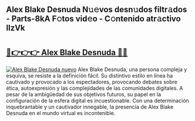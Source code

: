 ## Alex Blake Desnuda N𝚞𝚎vos desn𝚞dos filtr𝚊dos - Parts-8kA F𝚘tos vid𝚎o - C𝚘ntenido atr𝚊ctivo llzVk

# <h2><a href="http://mbati9.tromn.icu/?c=Alex+Blake+Desnuda">🔗👉👉👉 Alex Blake Desnuda 🔗🔗</a></h2>

[![Alex Blake Desnuda nuevo](https://i.imgur.com/pEAQMta.gif)](http://mbati9.tromn.icu/?c=Alex+Blake+Desnuda)
Alex Blake Desnuda, una persona compleja y esquiva, se resiste a la definición fácil. Su distintivo estilo en línea ha cautivado y provocado a los espectadores, provocando debates sobre ética, autoexpresión y las complejidades de las comunidades digitales. A pesar de la ambigüedad de sus objetivos futuros, su papel en la configuración de la esfera digital es incuestionable. Con una determinación inquebrantable y un cautivador innegable, la presencia de Alex Blake Desnuda en el mundo virtual es incontenible.
